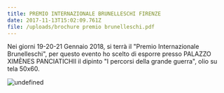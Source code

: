 ```yaml
---
title: PREMIO INTERNAZIONALE BRUNELLESCHI FIRENZE
date: 2017-11-13T15:02:09.761Z
file: /uploads/brochure premio brunelleschi.pdf
---
```

Nei giorni 19-20-21 Gennaio 2018, si terrà il "Premio Internazionale Brunelleschi", per questo evento ho scelto di esporre presso PALAZZO XIMÈNES PANCIATICHIl il dipinto "I percorsi della grande guerra", olio su tela 50x60.

![undefined](/uploads/brochure-premio-brunelleschi-image.png)
